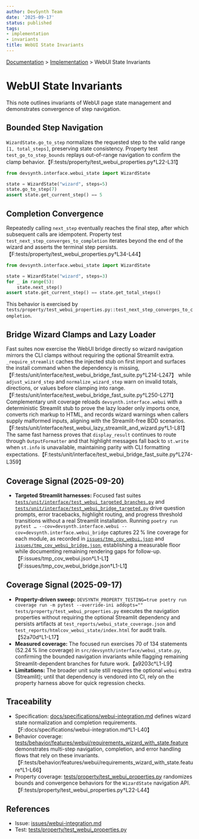 ```yaml
---
author: DevSynth Team
date: '2025-09-17'
status: published
tags:
- implementation
- invariants
title: WebUI State Invariants
---
```

<div class="breadcrumbs">
<a href="../index.md">Documentation</a> &gt; <a href="index.md">Implementation</a> &gt; WebUI State Invariants
</div>

# WebUI State Invariants

This note outlines invariants of WebUI page state management and demonstrates convergence of step navigation.

## Bounded Step Navigation

`WizardState.go_to_step` normalizes the requested step to the valid range `[1, total_steps]`, preserving state consistency. Property test `test_go_to_step_bounds` replays out-of-range navigation to confirm the clamp behavior.【F:tests/property/test_webui_properties.py†L22-L31】

```python
from devsynth.interface.webui_state import WizardState

state = WizardState("wizard", steps=5)
state.go_to_step(7)
assert state.get_current_step() == 5
```

## Completion Convergence

Repeatedly calling `next_step` eventually reaches the final step, after which subsequent calls are idempotent. Property test `test_next_step_converges_to_completion` iterates beyond the end of the wizard and asserts the terminal step persists.【F:tests/property/test_webui_properties.py†L34-L44】

```python
from devsynth.interface.webui_state import WizardState

state = WizardState("wizard", steps=3)
for _ in range(5):
    state.next_step()
assert state.get_current_step() == state.get_total_steps()
```

This behavior is exercised by `tests/property/test_webui_properties.py::test_next_step_converges_to_completion`.

## Bridge Wizard Clamps and Lazy Loader

Fast suites now exercise the WebUI bridge directly so wizard navigation mirrors the CLI clamps without requiring the optional Streamlit extra. `_require_streamlit` caches the injected stub on first import and surfaces the install command when the dependency is missing,【F:tests/unit/interface/test_webui_bridge_fast_suite.py†L214-L247】 while `adjust_wizard_step` and `normalize_wizard_step` warn on invalid totals, directions, or values before clamping into range.【F:tests/unit/interface/test_webui_bridge_fast_suite.py†L250-L271】 Complementary unit coverage reloads `devsynth.interface.webui` with a deterministic Streamlit stub to prove the lazy loader only imports once, converts rich markup to HTML, and records wizard warnings when callers supply malformed inputs, aligning with the Streamlit-free BDD scenarios.【F:tests/unit/interface/test_webui_lazy_streamlit_and_wizard.py†L1-L81】 The same fast harness proves that `display_result` continues to route through `OutputFormatter` and that highlight messages fall back to `st.write` when `st.info` is unavailable, maintaining parity with CLI formatting expectations.【F:tests/unit/interface/test_webui_bridge_fast_suite.py†L274-L359】

## Coverage Signal (2025-09-20)

- **Targeted Streamlit harnesses:** Focused fast suites [`tests/unit/interface/test_webui_targeted_branches.py`](../../tests/unit/interface/test_webui_targeted_branches.py) and [`tests/unit/interface/test_webui_bridge_targeted.py`](../../tests/unit/interface/test_webui_bridge_targeted.py) drive question prompts, error tracebacks, highlight routing, and progress threshold transitions without a real Streamlit installation. Running `poetry run pytest … --cov=devsynth.interface.webui --cov=devsynth.interface.webui_bridge` captures 22 % line coverage for each module, as recorded in [`issues/tmp_cov_webui.json`](../../issues/tmp_cov_webui.json) and [`issues/tmp_cov_webui_bridge.json`](../../issues/tmp_cov_webui_bridge.json), establishing a measurable floor while documenting remaining rendering gaps for follow-up.【F:issues/tmp_cov_webui.json†L1-L1】【F:issues/tmp_cov_webui_bridge.json†L1-L1】

## Coverage Signal (2025-09-17)

- **Property-driven sweep:** `DEVSYNTH_PROPERTY_TESTING=true poetry run coverage run -m pytest --override-ini addopts="" tests/property/test_webui_properties.py` executes the navigation properties without requiring the optional Streamlit dependency and persists artifacts at `test_reports/webui_state_coverage.json` and `test_reports/htmlcov_webui_state/index.html` for audit trails.【52a70d†L1-L17】
- **Measured coverage:** The focused run exercises 70 of 134 statements (52.24 % line coverage) in `src/devsynth/interface/webui_state.py`, confirming the bounded navigation invariants while flagging remaining Streamlit-dependent branches for future work.【a9203c†L1-L9】
- **Limitations:** The broader unit suite still requires the optional `webui` extra (Streamlit); until that dependency is vendored into CI, rely on the property harness above for quick regression checks.

## Traceability

- Specification: [docs/specifications/webui-integration.md](../../docs/specifications/webui-integration.md) defines wizard state normalization and completion requirements.【F:docs/specifications/webui-integration.md†L1-L40】
- Behavior coverage: [tests/behavior/features/webui/requirements_wizard_with_state.feature](../../tests/behavior/features/webui/requirements_wizard_with_state.feature) demonstrates multi-step navigation, completion, and error handling flows that rely on these invariants.【F:tests/behavior/features/webui/requirements_wizard_with_state.feature†L1-L66】
- Property coverage: [tests/property/test_webui_properties.py](../../tests/property/test_webui_properties.py) randomizes bounds and convergence behaviors for the `WizardState` navigation API.【F:tests/property/test_webui_properties.py†L22-L44】

## References

- Issue: [issues/webui-integration.md](../issues/webui-integration.md)
- Test: [tests/property/test_webui_properties.py](../tests/property/test_webui_properties.py)

